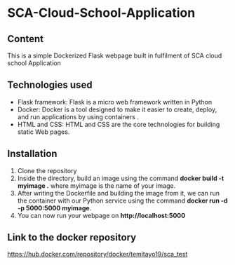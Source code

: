 # SCA-Cloud-School-Application

## Content

This is a simple Dockerized Flask webpage  built in fulfilment of SCA cloud school Application

## Technologies used

* Flask framework: Flask is a micro web framework written in Python
* Docker: Docker is a tool designed to make it easier to create, deploy, and run applications by using containers .
* HTML and CSS: HTML and  CSS are the core technologies for building static Web pages.

## Installation

1. Clone the repository
2. Inside the directory, build   an image using the command __docker build -t myimage .__ where myimage is the name of your image.
3. After writing the Dockerfile and building the image from it,  we can run the container with our Python service using the command __docker run -d -p 5000:5000 myimage__.
4. You can now run your webpage on __http://localhost:5000__

## Link to the docker repository

https://hub.docker.com/repository/docker/temitayo19/sca_test


